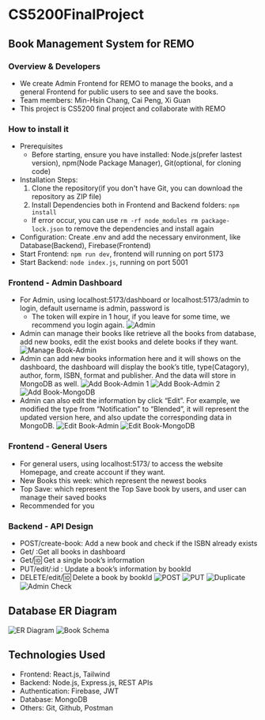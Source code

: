 # CS5200FinalProject
## Book Management System for REMO

### Overview & Developers
- We create Admin Frontend for REMO to manage the books, and a general Frontend for public users to see and save the books.
- Team members: Min-Hsin Chang, Cai Peng, Xi Guan
- This project is CS5200 final project and collaborate with REMO

### How to install it
- Prerequisites
  - Before starting, ensure you have installed: Node.js(prefer lastest version), npm(Node Package Manager), Git(optional, for cloning code)
- Installation Steps:
  1. Clone the repository(if you don't have Git, you can download the repository as ZIP file)
  2. Install Dependencies both in Frontend and Backend folders: `npm install`
    - If error occur, you can use `rm -rf node_modules rm package-lock.json` to remove the dependencies and install again
- Configuration: Create .env and add the necessary environment, like Database(Backend), Firebase(Frontend)
- Start Frontend: `npm run dev`, frontend will running on port 5173
- Start Backend: `node index.js`, running on port 5001

### Frontend - Admin Dashboard
- For Admin, using localhost:5173/dashboard or localhost:5173/admin to login, default username is admin, password is
  - The token will expire in 1 hour, if you leave for some time, we recommend you login again.
![Admin](https://github.com/CaiPeng99/CS5200FinalProject/blob/main/5200Final-frontend/pictures/user_pwd.png)
- Admin can manage their books like retrieve all the books from database, add new books, edit the exist books and delete books if they want.
![Manage Book-Admin](https://github.com/CaiPeng99/CS5200FinalProject/blob/main/5200Final-frontend/pictures/dashboard.jpg)
- Admin can add new books information here and it will shows on the dashboard, the dashboard will display the book’s title, type(Catagory), author, form, ISBN, format and publisher. And the data will store in MongoDB as well.
![Add Book-Admin 1](https://github.com/CaiPeng99/CS5200FinalProject/blob/main/5200Final-frontend/pictures/add.jpg)
![Add Book-Admin 2](https://github.com/CaiPeng99/CS5200FinalProject/blob/main/5200Final-frontend/pictures/add_2.jpg)
![Add Book-MongoDB](https://github.com/CaiPeng99/CS5200FinalProject/blob/main/5200Final-frontend/pictures/post_API.png)
- Admin can also edit the information by click “Edit”. For example, we modified the type from “Notification” to “Blended”, it will represent the updated version here, and also update the corresponding data in MongoDB.
![Edit Book-Admin](https://github.com/CaiPeng99/CS5200FinalProject/blob/main/5200Final-frontend/pictures/edit.png)
![Edit Book-MongoDB](https://github.com/CaiPeng99/CS5200FinalProject/blob/main/5200Final-frontend/pictures/edit_api.png)

### Frontend - General Users
- For general users, using localhost:5173/ to access the website Homepage, and create account if they want.
- New Books this week: which represent the newest books
- Top Save: which represent the Top Save book by users, and user can manage their saved books
- Recommended for you

### Backend - API Design
- POST/create-book: Add a new book and check if the ISBN already exists
- Get/ :Get all books in dashboard
- Get/:id: Get a single book’s information
- PUT/edit/:id : Update a book’s information by bookId
- DELETE/edit/:id: Delete a book by bookId
![POST](https://github.com/CaiPeng99/CS5200FinalProject/blob/main/5200Final-frontend/pictures/post_db.png)
![PUT](https://github.com/CaiPeng99/CS5200FinalProject/blob/main/5200Final-frontend/pictures/edit_api.png)
![Duplicate](https://github.com/CaiPeng99/CS5200FinalProject/blob/main/5200Final-frontend/pictures/flag_duplicate.png)
![Admin Check](https://github.com/CaiPeng99/CS5200FinalProject/blob/main/5200Final-frontend/pictures/backend_user_schema.png)

## Database ER Diagram
![ER Diagram](https://github.com/CaiPeng99/CS5200FinalProject/blob/main/5200Final-frontend/pictures/ER_Diagram.jpg)
![Book Schema](https://github.com/CaiPeng99/CS5200FinalProject/blob/main/5200Final-frontend/pictures/Book_Schema.png)

## Technologies Used
- Frontend: React.js, Tailwind
- Backend: Node.js, Express.js, REST APIs
- Authentication: Firebase, JWT
- Database: MongoDB
- Others: Git, Github, Postman